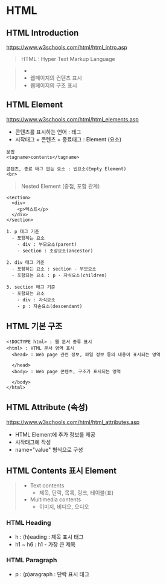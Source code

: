 # HTML

## HTML Introduction

https://www.w3schools.com/html/html_intro.asp

> HTML : Hyper Text Markup Language

> -
> - 웹페이지의 컨텐츠 표시
> - 웹페이지의 구조 표시

## HTML Element
https://www.w3schools.com/html/html_elements.asp

- 콘텐츠를 표시하는 언어 : 태그
- 시작태그 + 콘텐츠 + 종료태그 : Element (요소)

```
문법
<tagname>contents</tagname>

콘텐츠, 종료 태그 없는 요소 : 빈요소(Empty Element)
<br>
```

> Nested Element (중첩, 포함 관계)

```
<section>
  <div>
    <p>텍스트</p>
  </div>
</section>

1. p 태그 기준
  - 포함하는 요소
    - div : 부모요소(parent)
    - section : 조상요소(ancestor)

2. div 태그 기준
  - 포함하는 요소 : section - 부모요소
  - 포함되는 요소 : p - 자식요소(children)

3. section 태그 기준
  - 포함되는 요소
    - div : 자식요소
    - p : 자손요소(descendant)
```

## HTML 기본 구조

```
<!DOCTYPE html> : 웹 문서 종류 표시
<html> : HTML 문서 영역 표시
  <head> : Web page 관련 정보, 파일 정보 등의 내용이 표시되는 영역

  </head>
  <body> : Web page 콘텐츠, 구조가 표시되는 영역

  </body>
</html>
```

## HTML Attribute (속성)
https://www.w3schools.com/html/html_attributes.asp

- HTML Element에 추가 정보를 제공
- 시작태그에 작성
- name="value" 형식으로 구성

## HTML Contents 표시 Element

> - Text contents
>   - 제목, 단락, 목록, 링크, 테이블(표)
> - Multimedia contents
>   - 이미지, 비디오, 오디오

### HTML Heading

- h : (h)eading : 제목 표시 태그
- h1 ~ h6 : h1 - 가장 큰 제목

### HTML Paragraph

- p : (p)aragraph : 단락 표시 태그

